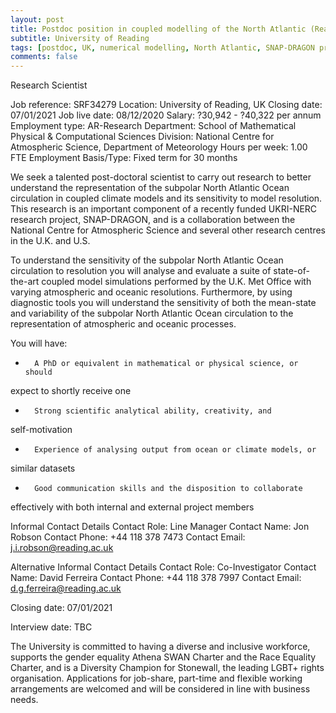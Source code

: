 ```yaml
---
layout: post
title: Postdoc position in coupled modelling of the North Atlantic (Reading, UK)
subtitle: University of Reading
tags: [postdoc, UK, numerical modelling, North Atlantic, SNAP-DRAGON project]
comments: false
---
```

Research Scientist

Job reference: SRF34279
Location: University of Reading, UK
Closing date: 07/01/2021
Job live date: 08/12/2020
Salary: ?30,942 - ?40,322 per annum
Employment type: AR-Research
Department: School of Mathematical Physical & Computational Sciences
Division: National Centre for Atmospheric Science, Department of Meteorology
Hours per week: 1.00 FTE
Employment Basis/Type: Fixed term for 30 months

We seek a talented post-doctoral scientist to carry out research to better
understand the representation of the subpolar North Atlantic Ocean
circulation in coupled climate models and its sensitivity to model
resolution. This research is an important component of a recently funded
UKRI-NERC research project, SNAP-DRAGON, and is a collaboration between the
National Centre for Atmospheric Science and several other research centres
in the U.K. and U.S.

To understand the sensitivity of the subpolar North Atlantic Ocean
circulation to resolution you will analyse and evaluate a suite of
state-of-the-art coupled model simulations performed by the U.K. Met Office
with varying atmospheric and oceanic resolutions. Furthermore, by using
diagnostic tools you will understand the sensitivity of both the mean-state
and variability of the subpolar North Atlantic Ocean circulation to the
representation of atmospheric and oceanic processes.

You will have:
*       A PhD or equivalent in mathematical or physical science, or should
expect to shortly receive one
*       Strong scientific analytical ability, creativity, and
self-motivation
*       Experience of analysing output from ocean or climate models, or
similar datasets
*       Good communication skills and the disposition to collaborate
effectively with both internal and external project members

Informal Contact Details
Contact Role: Line Manager
Contact Name: Jon Robson
Contact Phone: +44 118 378 7473
Contact Email: <j.i.robson@reading.ac.uk>

Alternative Informal Contact Details
Contact Role: Co-Investigator
Contact Name: David Ferreira
Contact Phone: +44 118 378 7997
Contact Email: <d.g.ferreira@reading.ac.uk>

Closing date: 07/01/2021

Interview date: TBC

The University is committed to having a diverse and inclusive workforce,
supports the gender equality Athena SWAN Charter and the Race Equality
Charter, and is a Diversity Champion for Stonewall, the leading LGBT+ rights
organisation. Applications for job-share, part-time and flexible working
arrangements are welcomed and will be considered in line with business
needs.
